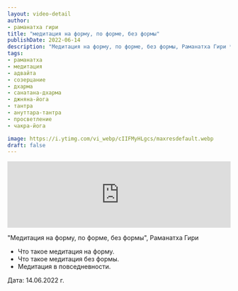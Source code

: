 ```yaml
---
layout: video-detail
author:
- раманатха гири
title: "медитация на форму, по форме, без формы"
publishDate: 2022-06-14
description: "Медитация на форму, по форме, без формы, Раманатха Гири * Что такое медитация на форму. * Что такое медитация без формы. * Медитация в повседневности.   Дата  14.06.2022 г."
tags: 
- раманатха
- медитация
- адвайта
- созерцание
- дхарма
- санатана-дхарма
- джняна-йога
- тантра
- ануттара-тантра
- просветление
- чакра-йога

image: https://i.ytimg.com/vi_webp/cIIFMyHLgcs/maxresdefault.webp
draft: false
---
```


<iframe width="100%" src="https://www.youtube.com/embed/cIIFMyHLgcs" frameborder="0" allowfullscreen=""></iframe> 

 "Медитация на форму, по форме, без формы", Раманатха Гири

* Что такое медитация на форму.
* Что такое медитация без формы.
* Медитация в повседневности.

  
 Дата: 14.06.2022 г.

  

 